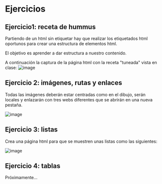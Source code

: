 # Ejercicios

## Ejercicio1: receta de hummus

Partiendo de un html sin etiquetar hay que realizar los etiquetados html oportunos para crear una estructura de elementos html.

El objetivo es aprender a dar estructura a nuestro contenido.

A continuación la captura de la página html con la receta "tuneada" vista en clase:
![image](https://github.com/profeMelola/LM-07-2023-24/assets/91023374/dd79b68f-d474-495b-937b-42953dfb29f5)


## Ejercicio 2: imágenes, rutas y enlaces

Todas las imágenes deberán estar centradas como en el dibujo, serán locales y enlazarán con tres webs diferentes que se abrirán en una nueva pestaña.

![image](https://github.com/profeMelola/LM-07-2023-24/assets/91023374/1815e037-5c85-43b7-8d06-3503b40eee54)

## Ejercicio 3: listas

Crea una página html para que se muestren unas listas como las siguientes:

![image](https://github.com/profeMelola/LM-07-2023-24/assets/91023374/431a719b-972a-48e1-869a-93cc8ebe3438)

## Ejercicio 4: tablas

Próximamente...
